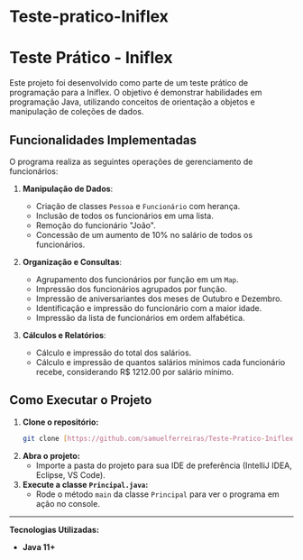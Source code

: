 # Teste-pratico-Iniflex

# Teste Prático - Iniflex

Este projeto foi desenvolvido como parte de um teste prático de programação para a Iniflex. O objetivo é demonstrar habilidades em programação Java, utilizando conceitos de orientação a objetos e manipulação de coleções de dados.

## Funcionalidades Implementadas

O programa realiza as seguintes operações de gerenciamento de funcionários:

1.  **Manipulação de Dados**:
    * Criação de classes `Pessoa` e `Funcionário` com herança.
    * Inclusão de todos os funcionários em uma lista.
    * Remoção do funcionário "João".
    * Concessão de um aumento de 10% no salário de todos os funcionários.

2.  **Organização e Consultas**:
    * Agrupamento dos funcionários por função em um `Map`.
    * Impressão dos funcionários agrupados por função.
    * Impressão de aniversariantes dos meses de Outubro e Dezembro.
    * Identificação e impressão do funcionário com a maior idade.
    * Impressão da lista de funcionários em ordem alfabética.

3.  **Cálculos e Relatórios**:
    * Cálculo e impressão do total dos salários.
    * Cálculo e impressão de quantos salários mínimos cada funcionário recebe, considerando R$ 1212.00 por salário mínimo.

## Como Executar o Projeto

1.  **Clone o repositório:**
    ```bash
    git clone [https://github.com/samuelferreiras/Teste-Pratico-Iniflex.git](https://github.com/samuelferreiras/Teste-Pratico-Iniflex.git)
    ```
2.  **Abra o projeto:**
    * Importe a pasta do projeto para sua IDE de preferência (IntelliJ IDEA, Eclipse, VS Code).
3.  **Execute a classe `Principal.java`:**
    * Rode o método `main` da classe `Principal` para ver o programa em ação no console.

---

**Tecnologias Utilizadas:**
* **Java 11+**
